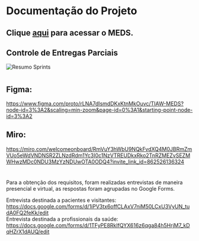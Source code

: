 # Documentação do Projeto

## Clique [aqui](https://icei-puc-minas-pples-ti.github.io/PLF-ES-2021-2-TI1-7924100-sistema-hospitalar/Codigo/Tela%20Inicial/index.html) para acessar o MEDS.

## Controle de Entregas Parciais
![Resumo Sprints](https://user-images.githubusercontent.com/90854484/146041827-2e52f3f8-6680-4860-b9b2-8a6a214b7fc4.png)

#

## Figma: </br> 
https://www.figma.com/proto/rLNA7dIsmdDKxKtnMkOuvc/TIAW-MEDS?node-id=3%3A2&scaling=min-zoom&page-id=0%3A1&starting-point-node-id=3%3A2 </br>
## Miro: </br> 
https://miro.com/welcomeonboard/RmVuY3hWbU9NQkFvdXQ4M0JBRmZmVUo5eWdVNDNSR2ZLNzdRdm1Yc3I0c1NzVTREUDkxRko2TnRZMEZvSEZMWHwzMDc0NDU3MzYzNDUwOTA0ODQ4?invite_link_id=862526136324 </br>

#

Para a obtenção dos requisitos, foram realizadas entrevistas de maneira presencial e virtual, as respostas foram agrupadas no Google Forms. <br />

Entrevista destinada a pacientes e visitantes: https://docs.google.com/forms/d/1iPV3tx6offCLAxV7niM50LCxU3VyUN_tudA0FQ2feKk/edit <br />
Entrevista destinada a profissionais da saúde: https://docs.google.com/forms/d/1TFyPE8RkIfQYX616z6qga84h5HrjM7_kDqHZrX1dAUQ/edit <br />
